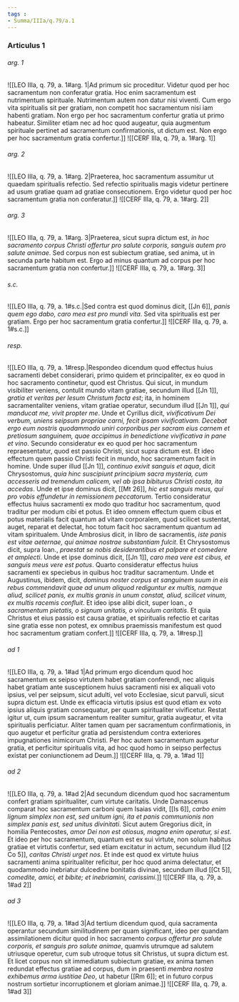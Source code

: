 ```yaml
---
tags : 
- Summa/IIIa/q.79/a.1
---
```


### Articulus 1

###### arg. 1
![[LEO IIIa, q. 79, a. 1#arg. 1|Ad primum sic proceditur. Videtur quod per hoc sacramentum non conferatur gratia. Hoc enim sacramentum est nutrimentum spirituale. Nutrimentum autem non datur nisi viventi. Cum ergo vita spiritualis sit per gratiam, non competit hoc sacramentum nisi iam habenti gratiam. Non ergo per hoc sacramentum confertur gratia ut primo habeatur. Similiter etiam nec ad hoc quod augeatur, quia augmentum spirituale pertinet ad sacramentum confirmationis, ut dictum est. Non ergo per hoc sacramentum gratia confertur.]]
![[CERF IIIa, q. 79, a. 1#arg. 1]]

###### arg. 2
![[LEO IIIa, q. 79, a. 1#arg. 2|Praeterea, hoc sacramentum assumitur ut quaedam spiritualis refectio. Sed refectio spiritualis magis videtur pertinere ad usum gratiae quam ad gratiae consecutionem. Ergo videtur quod per hoc sacramentum gratia non conferatur.]]
![[CERF IIIa, q. 79, a. 1#arg. 2]]

###### arg. 3
![[LEO IIIa, q. 79, a. 1#arg. 3|Praeterea, sicut supra dictum est, *in hoc sacramento corpus Christi offertur pro salute corporis, sanguis autem pro salute animae*. Sed corpus non est subiectum gratiae, sed anima, ut in secunda parte habitum est. Ergo ad minus quantum ad corpus per hoc sacramentum gratia non confertur.]]
![[CERF IIIa, q. 79, a. 1#arg. 3]]

###### s.c.
![[LEO IIIa, q. 79, a. 1#s.c.|Sed contra est quod dominus dicit, [[Jn 6]], *panis quem ego dabo, caro mea est pro mundi vita*. Sed vita spiritualis est per gratiam. Ergo per hoc sacramentum gratia confertur.]]
![[CERF IIIa, q. 79, a. 1#s.c.]]

###### resp.
![[LEO IIIa, q. 79, a. 1#resp.|Respondeo dicendum quod effectus huius sacramenti debet considerari, primo quidem et principaliter, ex eo quod in hoc sacramento continetur, quod est Christus. Qui sicut, in mundum visibiliter veniens, contulit mundo vitam gratiae, secundum illud [[Jn 1]], *gratia et veritas per Iesum Christum facta est*; ita, in hominem sacramentaliter veniens, vitam gratiae operatur, secundum illud [[Jn 1]], *qui manducat me, vivit propter me*. Unde et Cyrillus dicit, *vivificativum Dei verbum, uniens seipsum propriae carni, fecit ipsam vivificativam. Decebat ergo eum nostris quodammodo uniri corporibus per sacram eius carnem et pretiosum sanguinem, quae accipimus in benedictione vivificativa in pane et vino*. Secundo consideratur ex eo quod per hoc sacramentum repraesentatur, quod est passio Christi, sicut supra dictum est. Et ideo effectum quem passio Christi fecit in mundo, hoc sacramentum facit in homine. Unde super illud [[Jn 1]], *continuo exivit sanguis et aqua*, dicit Chrysostomus, *quia hinc suscipiunt principium sacra mysteria, cum accesseris ad tremendum calicem, vel ab ipsa bibiturus Christi costa, ita accedas*. Unde et ipse dominus dicit, [[Mt 26]], *hic est sanguis meus, qui pro vobis effundetur in remissionem peccatorum*. Tertio consideratur effectus huius sacramenti ex modo quo traditur hoc sacramentum, quod traditur per modum cibi et potus. Et ideo omnem effectum quem cibus et potus materialis facit quantum ad vitam corporalem, quod scilicet sustentat, auget, reparat et delectat, hoc totum facit hoc sacramentum quantum ad vitam spiritualem. Unde Ambrosius dicit, in libro de sacramentis, *iste panis est vitae aeternae, qui animae nostrae substantiam fulcit*. Et Chrysostomus dicit, supra Ioan., *praestat se nobis desiderantibus et palpare et comedere et amplecti*. Unde et ipse dominus dicit, [[Jn 1]], *caro mea vere est cibus, et sanguis meus vere est potus*. Quarto consideratur effectus huius sacramenti ex speciebus in quibus hoc traditur sacramentum. Unde et Augustinus, ibidem, dicit, *dominus noster corpus et sanguinem suum in eis rebus commendavit quae ad unum aliquod rediguntur ex multis, namque aliud, scilicet panis, ex multis granis in unum constat, aliud, scilicet vinum, ex multis racemis confluit*. Et ideo ipse alibi dicit, super Ioan., *o sacramentum pietatis, o signum unitatis, o vinculum caritatis*. Et quia Christus et eius passio est causa gratiae, et spiritualis refectio et caritas sine gratia esse non potest, ex omnibus praemissis manifestum est quod hoc sacramentum gratiam confert.]]
![[CERF IIIa, q. 79, a. 1#resp.]]

###### ad 1
![[LEO IIIa, q. 79, a. 1#ad 1|Ad primum ergo dicendum quod hoc sacramentum ex seipso virtutem habet gratiam conferendi, nec aliquis habet gratiam ante susceptionem huius sacramenti nisi ex aliquali voto ipsius, vel per seipsum, sicut adulti, vel voto Ecclesiae, sicut parvuli, sicut supra dictum est. Unde ex efficacia virtutis ipsius est quod etiam ex voto ipsius aliquis gratiam consequatur, per quam spiritualiter vivificetur. Restat igitur ut, cum ipsum sacramentum realiter sumitur, gratia augeatur, et vita spiritualis perficiatur. Aliter tamen quam per sacramentum confirmationis, in quo augetur et perficitur gratia ad persistendum contra exteriores impugnationes inimicorum Christi. Per hoc autem sacramentum augetur gratia, et perficitur spiritualis vita, ad hoc quod homo in seipso perfectus existat per coniunctionem ad Deum.]]
![[CERF IIIa, q. 79, a. 1#ad 1]]

###### ad 2
![[LEO IIIa, q. 79, a. 1#ad 2|Ad secundum dicendum quod hoc sacramentum confert gratiam spiritualiter, cum virtute caritatis. Unde Damascenus comparat hoc sacramentum carboni quem Isaias vidit, [[Is 6]], *carbo enim lignum simplex non est, sed unitum igni, ita et panis communionis non simplex panis est, sed unitus divinitati*. Sicut autem Gregorius dicit, in homilia Pentecostes, *amor Dei non est otiosus, magna enim operatur, si est*. Et ideo per hoc sacramentum, quantum est ex sui virtute, non solum habitus gratiae et virtutis confertur, sed etiam excitatur in actum, secundum illud [[2 Co 5]], *caritas Christi urget nos*. Et inde est quod ex virtute huius sacramenti anima spiritualiter reficitur, per hoc quod anima delectatur, et quodammodo inebriatur dulcedine bonitatis divinae, secundum illud [[Ct 5]], *comedite, amici, et bibite; et inebriamini, carissimi*.]]
![[CERF IIIa, q. 79, a. 1#ad 2]]

###### ad 3
![[LEO IIIa, q. 79, a. 1#ad 3|Ad tertium dicendum quod, quia sacramenta operantur secundum similitudinem per quam significant, ideo per quandam assimilationem dicitur quod in hoc sacramento *corpus offertur pro salute corporis, et sanguis pro salute animae*, quamvis utrumque ad salutem utriusque operetur, cum sub utroque totus sit Christus, ut supra dictum est. Et licet corpus non sit immediatum subiectum gratiae, ex anima tamen redundat effectus gratiae ad corpus, dum in praesenti *membra nostra exhibemus arma iustitiae Deo*, ut habetur [[Rm 6]]; et in futuro corpus nostrum sortietur incorruptionem et gloriam animae.]]
![[CERF IIIa, q. 79, a. 1#ad 3]]

